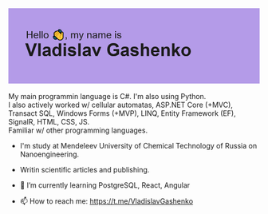 <img src="header.png" alt="header">

My main programmin language is C#. I'm also using Python.<br>I also actively worked w/ cellular automatas, ASP.NET Core (+MVC), Transact SQL, Windows Forms (+MVP), LINQ, Entity Framework (EF), SignalR, HTML, CSS, JS.<br>Familiar w/ other programming languages.
- I'm study at Mendeleev University of Chemical Technology of Russia on Nanoengineering.
- Writin scientific articles and publishing.

- 🌱 I’m currently learning PostgreSQL, React, Angular
- 📫 How to reach me: https://t.me/VladislavGashenko

